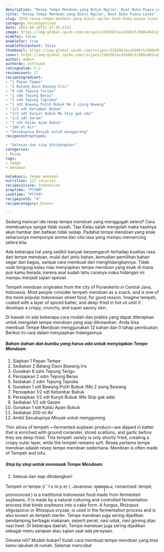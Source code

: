 ```yaml
---
description: "Resep Tempe Mendoan yang Bikin Ngiler, Buat Buka Puasa Lezat"
title: "Resep Tempe Mendoan yang Bikin Ngiler, Buat Buka Puasa Lezat"
slug: 3259-resep-tempe-mendoan-yang-bikin-ngiler-buat-buka-puasa-lezat
category: Uncategorized
date: 2022-04-18T17:27:55.531Z
image: https://img-global.cpcdn.com/recipes/22025b7aca3d49c5/680x482cq70/tempe-mendoan-foto-resep-utama.jpg
hideToc: false
enableToc: true
enableTocContent: false
thumbnail: https://img-global.cpcdn.com/recipes/22025b7aca3d49c5/680x482cq70/tempe-mendoan-foto-resep-utama.jpg
cover: https://img-global.cpcdn.com/recipes/22025b7aca3d49c5/680x482cq70/tempe-mendoan-foto-resep-utama.jpg
author: Admin
authorAv: notfound
ratingvalue: 4.2
reviewcount: 17
recipeingredient:
- "1 Papan Tempe"
- "2 Batang Daun Bawang Iris"
- "6 sdm Tepung Terigu"
- "2 sdm Tepung Beras"
- "2 sdm Tepung Tapioka"
- "1 sdt Bawang Putih Bubuk Me 2 siung Bawang"
- "1/2 sdt Ketumbar Bubuk"
- "1/2 sdt Kunyit Bubuk Me Skip gak ada"
- "1/2 sdt Garam"
- "1 sdt Kaldu Ayam Bubuk"
- "200 ml Air"
- "Secukupnya Minyak untuk menggoreng"
recipeinstructions:

- "Selesai dan siap dihidangkan!"
categories:
- Resep
tags:
- tempe
- mendoan

katakunci: tempe mendoan 
nutrition: 121 calories
recipecuisine: Indonesian
preptime: "PT30M"
cooktime: "PT37M"
recipeyield: "4"
recipecategory: Dinner

---
```



Sedang mencari ide resep tempe mendoan yang menggugah selera? Cara membuatnya sangat tidak susah. Tapi Kalau salah mengolah maka hasilnya akan hambar dan bahkan tidak sedap. Padahal tempe mendoan yang enak seharusnya mempunyai aroma dan cita rasa yang mampu memancing selera kita.


Ada beberapa hal yang sedikit banyak berpengaruh terhadap kualitas rasa dari tempe mendoan, mulai dari jenis bahan, kemudian pemilihan bahan segar dan bagus, sampai cara membuat dan menghidangkannya. Tidak usah bingung kalau mau menyiapkan tempe mendoan yang enak di mana pun kamu berada, karena asal sudah tahu caranya maka hidangan ini mampu menjadi sajian spesial.

Tempeh mendoan originates from the city of Purwokerto in Central Java, Indonesia. Most people consider tempeh mendoan as a snack, and is one of the more popular Indonesian street food, for good reason. Imagine tempeh, coated with a layer of spiced batter, and deep-fried in hot oil until it develops a crispy, crunchy, and super savory skin.


Di bawah ini ada beberapa cara mudah dan praktis yang dapat diterapkan untuk mengolah tempe mendoan yang siap dikreasikan. Anda bisa membuat Tempe Mendoan menggunakan 12 bahan dan 0 tahap pembuatan. Berikut ini cara dalam menyiapkan hidangannya.

<!--inarticleads1-->

##### Bahan-bahan dan bumbu yang harus ada untuk menyiapkan Tempe Mendoan:

1. Siapkan 1 Papan Tempe
1. Sediakan 2 Batang Daun Bawang Iris
1. Gunakan 6 sdm Tepung Terigu
1. Persiapkan 2 sdm Tepung Beras
1. Sediakan 2 sdm Tepung Tapioka
1. Gunakan 1 sdt Bawang Putih Bubuk (Me 2 siung Bawang
1. Persiapkan 1/2 sdt Ketumbar Bubuk
1. Persiapkan 1/2 sdt Kunyit Bubuk (Me Skip gak ada)
1. Sediakan 1/2 sdt Garam
1. Gunakan 1 sdt Kaldu Ayam Bubuk
1. Sediakan 200 ml Air
1. Ambil Secukupnya Minyak untuk menggoreng


Thin slices of tempeh —fermented soybean product—are dipped in batter that is enriched with ground coriander, sliced scallions, and garlic before they are deep-fried. This tempeh variety is only shortly fried, creating a crispy outer layer, while the tempeh remains soft. Resep pertama tempe mendoan adalah resep tempe mendoan sederhana. Mendoan is often made of Tempeh and tofu. 

<!--inarticleads2-->

##### Step by step untuk memasak Tempe Mendoan:


1. Selesai dan siap dihidangkan!

Tempeh or tempe (/ ˈ t ɛ m p eɪ /; Javanese: ꦠꦺꦩ꧀ꦥꦺ, romanized: témpé, pronounced ) is a traditional Indonesian food made from fermented soybeans. It is made by a natural culturing and controlled fermentation process that binds soybeans into a cake form. A fungus, Rhizopus oligosporus or Rhizopus oryzae, is used in the fermentation process and is also known as tempeh starter. Tempe mendoan juga sering dijadikan pendamping berbagai makanan, seperti pecel, nasi uduk, nasi goreng atau nasi liwet. Di beberapa daerah, Tempe mendoan juga sering dijadikan sebagai menu sarapan atau sajian saat ada perayaan. 

Gimana nih? Mudah bukan? Itulah cara membuat tempe mendoan yang bisa kamu lakukan di rumah. Selamat mencoba!
